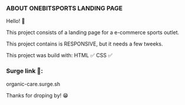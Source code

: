 ### ABOUT ONEBITSPORTS LANDING PAGE

Hello! 👋

This project consists of a landing page for a e-commerce sports outlet.

This project contains is RESPONSIVE, but it needs a few tweeks.



This project was build with:
HTML ✅
CSS ✅

### Surge link 🔗:

organic-care.surge.sh

Thanks for droping by! 😁